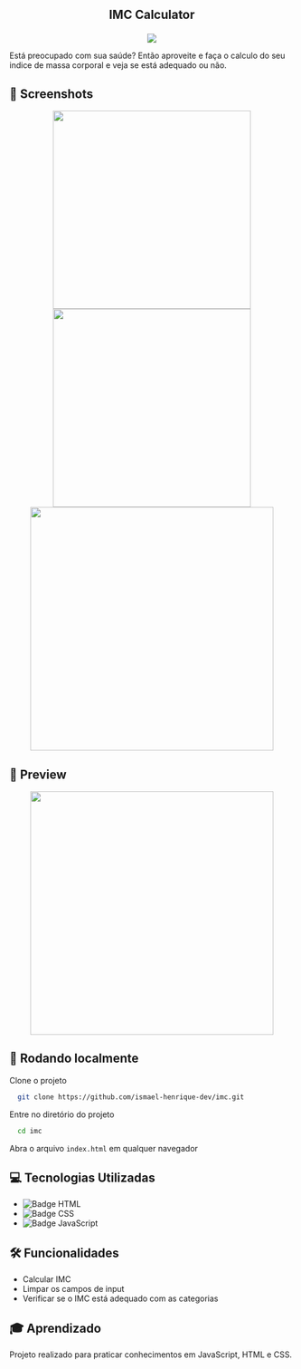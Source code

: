 ## <p align="center">IMC Calculator</p>

<p align="center">
   <img src="https://img.shields.io/badge/ECMAScript-v5.1-yellow?style=for-the-badge" />
</p>

Está preocupado com sua saúde? Então aproveite e faça o calculo do seu indice de massa corporal e veja se está adequado ou não.


## 📸 Screenshots
<p align="center">
  <img height="350" src="" />
  <img height="350" src="" />
  <img height="430" src="src/assets/emptycart.png" />
</p>

## 🎥 Preview

<p align="center">
  <img height="430" src="" />
</p>

## 🚀 Rodando localmente

Clone o projeto

```bash
  git clone https://github.com/ismael-henrique-dev/imc.git
```

Entre no diretório do projeto

```bash
  cd imc
```

Abra o arquivo `index.html` em qualquer navegador




## 💻 Tecnologias Utilizadas
- ![Badge HTML](https://img.shields.io/badge/HTML-%E2%9C%94-red?style=for-the-badge)
- ![Badge CSS](https://img.shields.io/badge/CSS-%E2%9C%94-blue?style=for-the-badge)
- ![Badge JavaScript](https://img.shields.io/badge/JavaScript-%E2%9C%94-yellow?style=for-the-badge) 

## 🛠️ Funcionalidades

- Calcular IMC
- Limpar os campos de input
- Verificar se o IMC está adequado com as categorias

## 🎓 Aprendizado

Projeto realizado para praticar conhecimentos em JavaScript, HTML e CSS.
